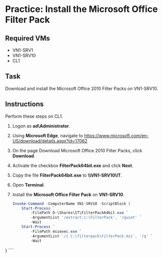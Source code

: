 # Practice: Install the Microsoft Office Filter Pack

## Required VMs

* VN1-SRV1
* VN1-SRV10
* CL1

## Task

Download and install the Microsoft Office 2010 Filter Packs on VN1-SRV10.

## Instructions

Perform these steps on CL1.

1. Logon as **ad\Administrator**.
1. Using **Microsoft Edge**, navigate to <https://www.microsoft.com/en-US/download/details.aspx?id=17062>
1. On the page Download Microsoft Office 2010 Filter Packs, click **Download**.
1. Activate the checkbox **FilterPack64bit.exe** and click **Next**.
1. Copy the file **FilterPack64bit.exe** to **\\\\VN1-SRV10\\IT**.
1. Open **Terminal**.
1. Install the **Microsoft Office Filter Pack** on **VN1-SRV10**.

    ````powershell
    Invoke-Command -ComputerName VN1-SRV10 -ScriptBlock {
        Start-Process `
            -FilePath D:\Shares\IT\FilterPack64bit.exe `
            -ArgumentList '/extract:c:\FilterPack', '/quiet' `
            -Wait
        Start-Process `
            -FilePath msiexec.exe `
            -ArgumentList '/i C:\filterpack\FilterPack.msi', '/q' `
            -Wait
}    ````
